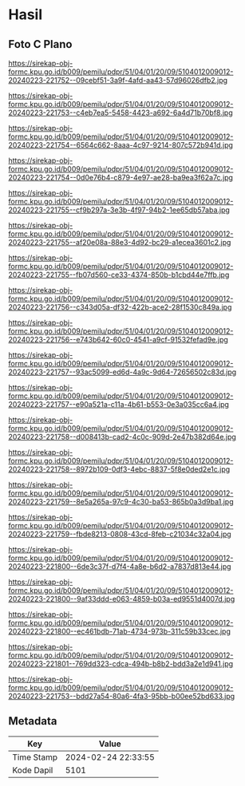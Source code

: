 # Hasil

## Foto C Plano

https://sirekap-obj-formc.kpu.go.id/b009/pemilu/pdpr/51/04/01/20/09/5104012009012-20240223-221752--09cebf51-3a9f-4afd-aa43-57d96026dfb2.jpg

https://sirekap-obj-formc.kpu.go.id/b009/pemilu/pdpr/51/04/01/20/09/5104012009012-20240223-221753--c4eb7ea5-5458-4423-a692-6a4d71b70bf8.jpg

https://sirekap-obj-formc.kpu.go.id/b009/pemilu/pdpr/51/04/01/20/09/5104012009012-20240223-221754--6564c662-8aaa-4c97-9214-807c572b941d.jpg

https://sirekap-obj-formc.kpu.go.id/b009/pemilu/pdpr/51/04/01/20/09/5104012009012-20240223-221754--0d0e76b4-c879-4e97-ae28-ba9ea3f62a7c.jpg

https://sirekap-obj-formc.kpu.go.id/b009/pemilu/pdpr/51/04/01/20/09/5104012009012-20240223-221755--cf9b297a-3e3b-4f97-94b2-1ee65db57aba.jpg

https://sirekap-obj-formc.kpu.go.id/b009/pemilu/pdpr/51/04/01/20/09/5104012009012-20240223-221755--af20e08a-88e3-4d92-bc29-a1ecea3601c2.jpg

https://sirekap-obj-formc.kpu.go.id/b009/pemilu/pdpr/51/04/01/20/09/5104012009012-20240223-221755--fb07d560-ce33-4374-850b-b1cbd44e7ffb.jpg

https://sirekap-obj-formc.kpu.go.id/b009/pemilu/pdpr/51/04/01/20/09/5104012009012-20240223-221756--c343d05a-df32-422b-ace2-28f1530c849a.jpg

https://sirekap-obj-formc.kpu.go.id/b009/pemilu/pdpr/51/04/01/20/09/5104012009012-20240223-221756--e743b642-60c0-4541-a9cf-91532fefad9e.jpg

https://sirekap-obj-formc.kpu.go.id/b009/pemilu/pdpr/51/04/01/20/09/5104012009012-20240223-221757--93ac5099-ed6d-4a9c-9d64-72656502c83d.jpg

https://sirekap-obj-formc.kpu.go.id/b009/pemilu/pdpr/51/04/01/20/09/5104012009012-20240223-221757--e90a521a-c11a-4b61-b553-0e3a035cc6a4.jpg

https://sirekap-obj-formc.kpu.go.id/b009/pemilu/pdpr/51/04/01/20/09/5104012009012-20240223-221758--d008413b-cad2-4c0c-909d-2e47b382d64e.jpg

https://sirekap-obj-formc.kpu.go.id/b009/pemilu/pdpr/51/04/01/20/09/5104012009012-20240223-221758--8972b109-0df3-4ebc-8837-5f8e0ded2e1c.jpg

https://sirekap-obj-formc.kpu.go.id/b009/pemilu/pdpr/51/04/01/20/09/5104012009012-20240223-221759--8e5a265a-97c9-4c30-ba53-865b0a3d9ba1.jpg

https://sirekap-obj-formc.kpu.go.id/b009/pemilu/pdpr/51/04/01/20/09/5104012009012-20240223-221759--fbde8213-0808-43cd-8feb-c21034c32a04.jpg

https://sirekap-obj-formc.kpu.go.id/b009/pemilu/pdpr/51/04/01/20/09/5104012009012-20240223-221800--6de3c37f-d7f4-4a8e-b6d2-a7837d813e44.jpg

https://sirekap-obj-formc.kpu.go.id/b009/pemilu/pdpr/51/04/01/20/09/5104012009012-20240223-221800--9af33ddd-e063-4859-b03a-ed9551d4007d.jpg

https://sirekap-obj-formc.kpu.go.id/b009/pemilu/pdpr/51/04/01/20/09/5104012009012-20240223-221800--ec461bdb-71ab-4734-973b-311c59b33cec.jpg

https://sirekap-obj-formc.kpu.go.id/b009/pemilu/pdpr/51/04/01/20/09/5104012009012-20240223-221801--769dd323-cdca-494b-b8b2-bdd3a2e1d941.jpg

https://sirekap-obj-formc.kpu.go.id/b009/pemilu/pdpr/51/04/01/20/09/5104012009012-20240223-221753--bdd27a54-80a6-4fa3-95bb-b00ee52bd633.jpg


## Metadata

| Key        | Value               |
| ---------- | ------------------- |
| Time Stamp | 2024-02-24 22:33:55 |
| Kode Dapil | 5101                |



